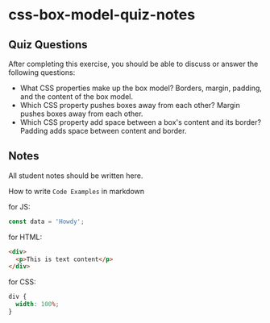 # css-box-model-quiz-notes

## Quiz Questions

After completing this exercise, you should be able to discuss or answer the following questions:

- What CSS properties make up the box model?
  Borders, margin, padding, and the content of the box model.
- Which CSS property pushes boxes away from each other?
  Margin pushes boxes away from each other.
- Which CSS property add space between a box's content and its border?
  Padding adds space between content and border.

## Notes

All student notes should be written here.

How to write `Code Examples` in markdown

for JS:

```javascript
const data = 'Howdy';
```

for HTML:

```html
<div>
  <p>This is text content</p>
</div>
```

for CSS:

```css
div {
  width: 100%;
}
```
